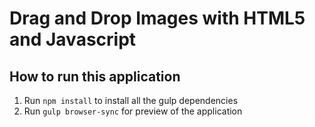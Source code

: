 # Drag and Drop Images with HTML5 and Javascript



## How to run this application

1. Run `npm install` to install all the gulp dependencies
3. Run `gulp browser-sync` for preview of the application
